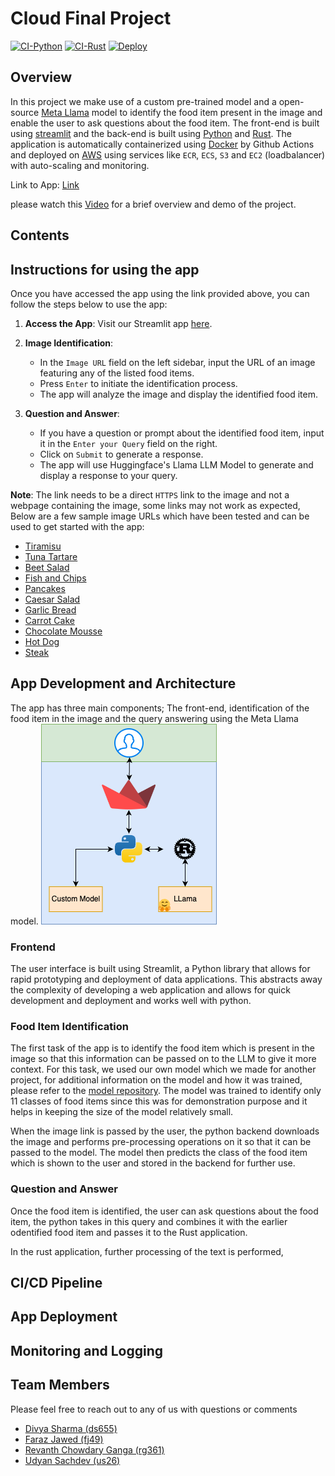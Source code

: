 # Cloud Final Project

[![CI-Python](https://github.com/nogibjj/Final_Project_Cloud/actions/workflows/python.yml/badge.svg)](https://github.com/nogibjj/Final_Project_Cloud/actions/workflows/python.yml)  [![CI-Rust](https://github.com/nogibjj/Final_Project_Cloud/actions/workflows/rust.yml/badge.svg)](https://github.com/nogibjj/Final_Project_Cloud/actions/workflows/rust.yml)  [![Deploy](https://github.com/nogibjj/Final_Project_Cloud/actions/workflows/deploy.yml/badge.svg)](https://github.com/nogibjj/Final_Project_Cloud/actions/workflows/deploy.yml)

## Overview
In this project we make use of a custom pre-trained model and a open-source [Meta Llama](https://huggingface.co/meta-llama/Meta-Llama-3-8B) model to identify the food item present in the image and enable the user to ask questions about the food item. The front-end is built using [streamlit](https://streamlit.io/) and the back-end is built using [Python](https://www.python.org/) and [Rust](https://www.rust-lang.org/). The application is automatically containerized using [Docker](https://www.docker.com/) by Github Actions and deployed on [AWS](https://aws.amazon.com/) using services like ``ECR``, ``ECS``, ``S3`` and ``EC2`` (loadbalancer) with auto-scaling and monitoring. 

Link to App: [Link](http://cf-ecs-lb-162243208.us-east-2.elb.amazonaws.com/)

please watch this [Video](youtube.com) for a brief overview and demo of the project.

## Contents


## Instructions for using the app
Once you have accessed the app using the link provided above, you can follow the steps below to use the app:

1. **Access the App**: Visit our Streamlit app [here](http://cf-ecs-lb-162243208.us-east-2.elb.amazonaws.com/).

2. **Image Identification**:
    - In the `Image URL` field on the left sidebar, input the URL of an image featuring any of the listed food items.
    - Press `Enter` to initiate the identification process.
    - The app will analyze the image and display the identified food item.

3. **Question and Answer**:
    - If you have a question or prompt about the identified food item, input it in the `Enter your Query` field on the right.
    - Click on `Submit` to generate a response.
    - The app will use Huggingface's Llama LLM Model to generate and display a response to your query.

**Note**: The link needs to be a direct ``HTTPS`` link to the image and not a webpage containing the image, some links may not work as expected, Below are a few sample image URLs which have been tested and can be used to get started with the app:
- [Tiramisu](https://nourishingniki.com/wp-content/uploads/2022/05/Healthy-Tiramisu-3.jpg)
- [Tuna Tartare](https://whisperofyum.com/wp-content/uploads/2022/04/tuna-tartare-recipe.jpg)
- [Beet Salad](https://www.indianhealthyrecipes.com/wp-content/uploads/2021/04/beetroot-salad-recipe.jpg)
- [Fish and Chips](https://forkandtwist.com/wp-content/uploads/2021/04/IMG_0102-500x500.jpg)
- [Pancakes](https://mojo.generalmills.com/api/public/content/Pw6SBIgi-Ee6pTZBpU1oBg_gmi_hi_res_jpeg.jpeg?v=448d88d0&t=466b54bb264e48b199fc8e83ef1136b4)
- [Caesar Salad](https://assets.bonappetit.com/photos/624215f8a76f02a99b29518f/1:1/w_2800,h_2800,c_limit/0328-ceasar-salad-lede.jpg)
- [Garlic Bread](https://www.simplyrecipes.com/thmb/5JwdiUjcSPTxyuhmdqv8pM8kWs0=/1500x0/filters:no_upscale():max_bytes(150000):strip_icc()/Garlic-Bread-METHOD-2-3-1c5f5cfa8bf6408c84c0596eea83f8e8.jpg)
- [Carrot Cake](https://www.janespatisserie.com/wp-content/uploads/2015/08/CarrotCake3-scaled.jpg)
- [Chocolate Mousse](https://bakerbynature.com/wp-content/uploads/2023/08/Easy-Chocolate-Mousse-Baker-by-Nature-12636.jpg)
- [Hot Dog](https://www.brit.co/media-library/gourmet-hot-dogs.png?id=33770089&width=600&height=600&quality=90&coordinates=0%2C176%2C0%2C164)
- [Steak](https://jesspryles.com/wp-content/uploads/2020/04/untitled-2.jpg)

## App Development and Architecture

The app has three main components; The front-end, identification of the food item in the image and the query answering using the Meta Llama model. 
![Architecture](resources/cf_app_architecture.png)

### Frontend
The user interface is built using Streamlit, a Python library that allows for rapid prototyping and deployment of data applications. This abstracts away the complexity of developing a web application and allows for quick development and deployment and works well with python.

### Food Item Identification
The first task of the app is to identify the food item which is present in the image so that this information can be passed on to the LLM to give it more context. For this task, we used our own model which we made for another project, for additional information on the model and how it was trained, please refer to the [model repository](https://github.com/nogibjj/ML_Final). The model was trained to identify only 11 classes of food items since this was for demonstration purpose and it helps in keeping the size of the model relatively small.

When the image link is passed by the user, the python backend downloads the image and performs pre-processing operations on it so that it can be passed to the model. The model then predicts the class of the food item which is shown to the user and stored in the backend for further use.

### Question and Answer
Once the food item is identified, the user can ask questions about the food item, the python takes in this query and combines it with the earlier odentified food item and passes it to the Rust application. 

In the rust application, further processing of the text is performed, 
## CI/CD Pipeline

## App Deployment

## Monitoring and Logging

## Team Members
Please feel free to reach out to any of us with questions or comments
-   [Divya Sharma (ds655)](https://github.com/DivyaSharma0795)
-   [Faraz Jawed (fj49)](https://github.com/farazjawedd)
-   [Revanth Chowdary Ganga (rg361)](https://github.com/revanth7667)
-   [Udyan Sachdev (us26)](https://github.com/udyansachdev1)
